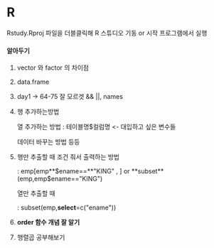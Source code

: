 # R

Rstudy.Rproj 파일을 더블클릭해 R 스튜디오 기동 or 시작 프로그램에서 실행



#### 알아두기

1. vector 와 factor 의 차이점

2. data.frame

3. day1 -> 64-75 잘 모르겟 && ||, names

4. 행 추가하는방법  

   열 추가하는 방법 : 테이블명$컬럼명 <- 대입하고 싶은 변수들

   데이터 바꾸는 방법 등등

5. 행만 추출할 때 조건 줘서 출력하는 방법

   : emp[emp**$ename==**"KING" ,  ]   or    **subset**(emp,emp$ename=="KING") 

   열만 추출할 때

   : subset(emp,**select**=c("ename"))

6. **order 함수 개념 잘 알기**

7. 행렬곱 공부해보기